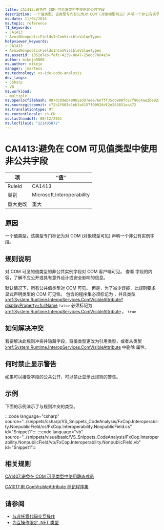 ```yaml
---
title: CA1413:避免在 COM 可见值类型中使用非公共字段
description: 一个值类型，该类型专门标记为对 COM (对象模型可见) 声明一个非公有实例字段。
ms.date: 11/04/2016
ms.topic: reference
f1_keywords:
- CA1413
- AvoidNonpublicFieldsInComVisibleValueTypes
helpviewer_keywords:
- CA1413
- AvoidNonpublicFieldsInComVisibleValueTypes
ms.assetid: 1352e7eb-fefc-4239-8847-25edc7804a54
author: mikejo5000
ms.author: mikejo
manager: jmartens
ms.technology: vs-ide-code-analysis
dev_langs:
- CSharp
- VB
ms.workload:
- multiple
ms.openlocfilehash: 997dc0deb48982ed07eee76efff35cb988fc87f9064ae2be82ae535f4d65eb52
ms.sourcegitcommit: c72b2f603e1eb3a4157f00926df2e263831ea472
ms.translationtype: MT
ms.contentlocale: zh-CN
ms.lasthandoff: 08/12/2021
ms.locfileid: "121405872"
---
```

# <a name="ca1413-avoid-non-public-fields-in-com-visible-value-types"></a>CA1413:避免在 COM 可见值类型中使用非公共字段

|项|“值”|
|-|-|
|RuleId|CA1413|
|类别|Microsoft.Interoperability|
|重大更改|重大|

## <a name="cause"></a>原因
一个值类型，该类型专门标记为对 COM (对象模型可见) 声明一个非公有实例字段。

## <a name="rule-description"></a>规则说明
对 COM 可见的值类型的非公共实例字段对 COM 客户端可见。 查看 字段的内容，了解不应公开或具有意外设计或安全影响的信息。

默认情况下，所有公共值类型对 COM 可见。 但是，为了减少误报，此规则要求显式声明类型的 COM 可见性。 包含的程序集必须标记为 ，并且类型 <xref:System.Runtime.InteropServices.ComVisibleAttribute?displayProperty=fullName> `false` 必须标记为 <xref:System.Runtime.InteropServices.ComVisibleAttribute> 。 `true`

## <a name="how-to-fix-violations"></a>如何解决冲突
若要解决此规则冲突并隐藏字段，将值类型更改为引用类型，或者从类型 <xref:System.Runtime.InteropServices.ComVisibleAttribute> 中删除 属性。

## <a name="when-to-suppress-warnings"></a>何时禁止显示警告
如果可以接受字段的公共公开，可以禁止显示此规则的警告。

## <a name="example"></a>示例
下面的示例演示了与规则冲突的类型。

:::code language="csharp" source="../snippets/csharp/VS_Snippets_CodeAnalysis/FxCop.Interoperability.NonpublicField/cs/FxCop.Interoperability.NonpublicField.cs" id="Snippet1":::
:::code language="vb" source="../snippets/visualbasic/VS_Snippets_CodeAnalysis/FxCop.Interoperability.NonpublicField/vb/FxCop.Interoperability.NonpublicField.vb" id="Snippet1":::

## <a name="related-rules"></a>相关规则
[CA1407:避免在 COM 可见类型中使用静态成员](../code-quality/ca1407.md)

[CA1017:用 ComVisibleAttribute 标记程序集](/dotnet/fundamentals/code-analysis/quality-rules/ca1017)

## <a name="see-also"></a>请参阅

- [与非托管代码交互操作](/dotnet/framework/interop/index)
- [为互操作限定 .NET 类型](/dotnet/framework/interop/qualifying-net-types-for-interoperation)
